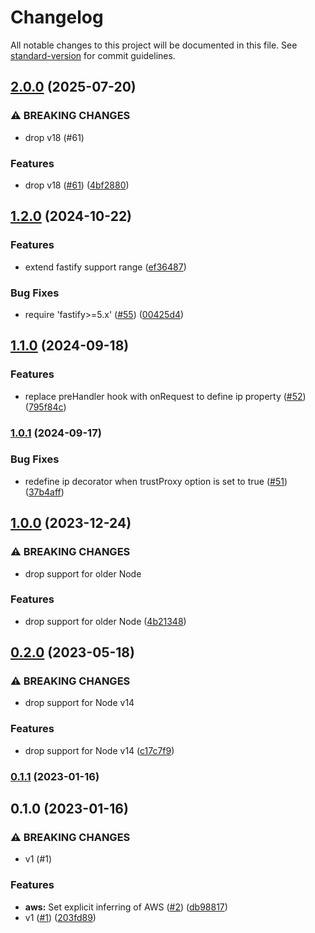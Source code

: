 # Changelog

All notable changes to this project will be documented in this file. See [standard-version](https://github.com/conventional-changelog/standard-version) for commit guidelines.

## [2.0.0](https://github.com/metcoder95/fastify-ip/compare/v1.2.0...v2.0.0) (2025-07-20)


### ⚠ BREAKING CHANGES

* drop v18 (#61)

### Features

* drop v18 ([#61](https://github.com/metcoder95/fastify-ip/issues/61)) ([4bf2880](https://github.com/metcoder95/fastify-ip/commit/4bf2880e99c5ed5a58b453d8b2115f184283c6dd))

## [1.2.0](https://github.com/metcoder95/fastify-ip/compare/v1.1.0...v1.2.0) (2024-10-22)


### Features

* extend fastify support range ([ef36487](https://github.com/metcoder95/fastify-ip/commit/ef3648733bc0640fc65e8255484a92dee722f7f2))


### Bug Fixes

* require 'fastify>=5.x' ([#55](https://github.com/metcoder95/fastify-ip/issues/55)) ([00425d4](https://github.com/metcoder95/fastify-ip/commit/00425d44875e86178a4d5c443fae0b801f80ceb0))

## [1.1.0](https://github.com/metcoder95/fastify-ip/compare/v1.0.1...v1.1.0) (2024-09-18)


### Features

* replace preHandler hook with onRequest to define ip property ([#52](https://github.com/metcoder95/fastify-ip/issues/52)) ([795f84c](https://github.com/metcoder95/fastify-ip/commit/795f84c83ea9fa88abd7686167566b09db536279))

### [1.0.1](https://github.com/metcoder95/fastify-ip/compare/v1.0.0...v1.0.1) (2024-09-17)


### Bug Fixes

* redefine ip decorator when trustProxy option is set to true ([#51](https://github.com/metcoder95/fastify-ip/issues/51)) ([37b4aff](https://github.com/metcoder95/fastify-ip/commit/37b4affa836c8bd60d582bcf3b2e62e9d0bec7f6))

## [1.0.0](https://github.com/metcoder95/fastify-ip/compare/v0.2.0...v1.0.0) (2023-12-24)


### ⚠ BREAKING CHANGES

* drop support for older Node

### Features

* drop support for older Node ([4b21348](https://github.com/metcoder95/fastify-ip/commit/4b213488636a16480c9f47f73f6e3a9c5418b271))

## [0.2.0](https://github.com/metcoder95/fastify-ip/compare/v0.1.1...v0.2.0) (2023-05-18)


### ⚠ BREAKING CHANGES

* drop support for Node v14

### Features

* drop support for Node v14 ([c17c7f9](https://github.com/metcoder95/fastify-ip/commit/c17c7f9479667cd440449c8f5c08c9dfc8539ff0))

### [0.1.1](https://github.com/metcoder95/fastify-ip/compare/v0.1.0...v0.1.1) (2023-01-16)

## 0.1.0 (2023-01-16)


### ⚠ BREAKING CHANGES

* v1 (#1)

### Features

* **aws:** Set explicit inferring of AWS ([#2](https://github.com/metcoder95/fastify-ip/issues/2)) ([db98817](https://github.com/metcoder95/fastify-ip/commit/db98817f178d202be2baee62fde8218da738d6a7))
* v1 ([#1](https://github.com/metcoder95/fastify-ip/issues/1)) ([203fd89](https://github.com/metcoder95/fastify-ip/commit/203fd89240e0a2fbcffc0bde7269aa03d1f00923))
